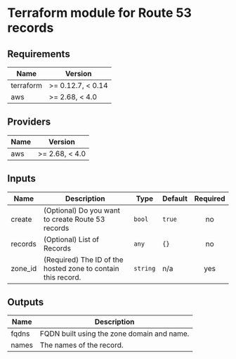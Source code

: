 # Terraform module for Route 53 records

<!-- BEGINNING OF PRE-COMMIT-TERRAFORM DOCS HOOK -->
## Requirements

| Name | Version |
|------|---------|
| terraform | >= 0.12.7, < 0.14 |
| aws | >= 2.68, < 4.0 |

## Providers

| Name | Version |
|------|---------|
| aws | >= 2.68, < 4.0 |

## Inputs

| Name | Description | Type | Default | Required |
|------|-------------|------|---------|:--------:|
| create | (Optional) Do you want to create Route 53 records | `bool` | `true` | no |
| records | (Optional) List of Records | `any` | `{}` | no |
| zone\_id | (Required) The ID of the hosted zone to contain this record. | `string` | n/a | yes |

## Outputs

| Name | Description |
|------|-------------|
| fqdns | FQDN built using the zone domain and name. |
| names | The names of the record. |

<!-- END OF PRE-COMMIT-TERRAFORM DOCS HOOK -->